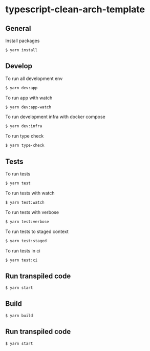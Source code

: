 # typescript-clean-arch-template

## General

Install packages

```bash
$ yarn install
```

## Develop

To run all development env

```bash
$ yarn dev:app
```

To run app with watch

```bash
$ yarn dev:app-watch
```

To run development infra with docker compose

```bash
$ yarn dev:infra
```

To run type check

```bash
$ yarn type-check
```

## Tests

To run tests

```bash
$ yarn test
```

To run tests with watch

```bash
$ yarn test:watch
```

To run tests with verbose

```bash
$ yarn test:verbose
```

To run tests to staged context

```bash
$ yarn test:staged
```

To run tests in ci

```bash
$ yarn test:ci
```

## Run transpiled code

```bash
$ yarn start
```

## Build

```bash
$ yarn build
```

## Run transpiled code

```bash
$ yarn start
```
